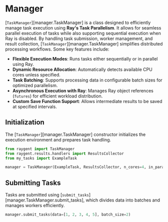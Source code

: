 # Manager

[`TaskManager`][manager.TaskManager] is a class designed to efficiently manage task execution using **Ray's Task Parallelism**.
It allows for seamless parallel execution of tasks while also supporting sequential execution when Ray is disabled.
By handling task submission, worker management, and result collection, [`TaskManager`][manager.TaskManager] simplifies distributed processing workflows.
Some key features include:

-   **Flexible Execution Modes**: Runs tasks either sequentially or in parallel using Ray.
-   **Dynamic Resource Allocation**: Automatically detects available CPU cores unless specified.
-   **Task Batching**: Supports processing data in configurable batch sizes for optimized parallelism.
-   **Asynchronous Execution with Ray**: Manages Ray object references (`futures`) for efficient workload distribution.
-   **Custom Save Function Support**: Allows intermediate results to be saved at specified intervals.

## Initialization

The [`TaskManager`][manager.TaskManager] constructor initializes the execution environment and prepares task handling.

```python
from raygent import TaskManager
from raygent.results.handlers import ResultsCollector
from my_tasks import ExampleTask

manager = TaskManager(ExampleTask, ResultsCollector, n_cores=4, in_parallel=True)
```

## Submitting Tasks

Tasks are submitted using [`submit_tasks`][manager.TaskManager.submit_tasks], which divides data into batches and manages workers efficiently.

```python
manager.submit_tasks(data=[1, 2, 3, 4, 5], batch_size=2)
```

